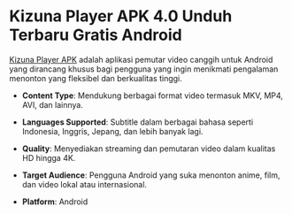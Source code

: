 ﻿# Kizuna Player APK 4.0 Unduh Terbaru Gratis Android

[Kizuna Player APK](https://apkeira.com/kizuna-player/) adalah aplikasi pemutar video canggih untuk Android yang dirancang khusus bagi pengguna yang ingin menikmati pengalaman menonton yang fleksibel dan berkualitas tinggi.

-   **Content Type**: Mendukung berbagai format video termasuk MKV, MP4, AVI, dan lainnya.
    
-   **Languages Supported**: Subtitle dalam berbagai bahasa seperti Indonesia, Inggris, Jepang, dan lebih banyak lagi.
    
-   **Quality**: Menyediakan streaming dan pemutaran video dalam kualitas HD hingga 4K.
    
-   **Target Audience**: Pengguna Android yang suka menonton anime, film, dan video lokal atau internasional.
    
-   **Platform**: Android
